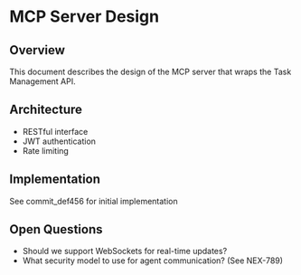 # MCP Server Design

## Overview
This document describes the design of the MCP server that wraps the Task Management API.

## Architecture
- RESTful interface
- JWT authentication
- Rate limiting

## Implementation
See commit_def456 for initial implementation

## Open Questions
- Should we support WebSockets for real-time updates?
- What security model to use for agent communication? (See NEX-789) 
